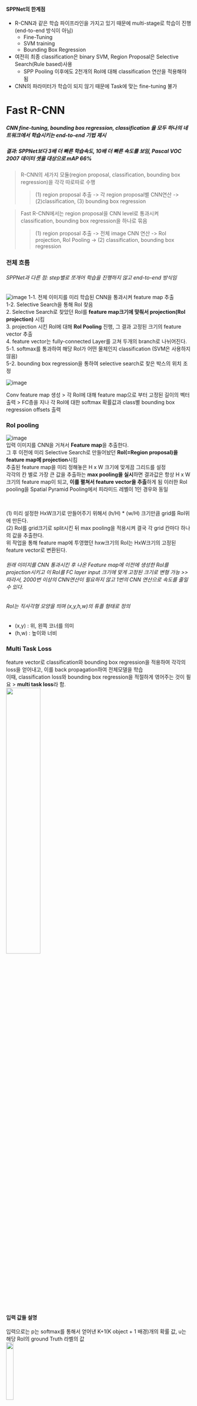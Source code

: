 #### SPPNet의 한계점
- R-CNN과 같은 학습 파이프라인을 가지고 있기 때문에 multi-stage로 학습이 진행(end-to-end 방식이 아님)
  - Fine-Tuning
  - SVM training 
  - Bounding Box Regression
- 여전히 최종 classification은 binary SVM, Region Proposal은 Selective Search(Rule based)사용
  - SPP Pooling 이후에도 2천개의 RoI에 대해 classification 연산을 적용해야 됨
- CNN의 파라미터가 학습이 되지 않기 때문에 Task에 맞는 fine-tuning 불가

# Fast R-CNN
##### CNN fine-tuning, bounding bos regression, classification 을 모두 하나의 네트워크에서 학습시키는 end-to-end 기법 제시
##### 결과: SPPNet보다 3배 더 빠른 학습속도, 10배 더 빠른 속도를 보임, Pascal VOC 2007 데이터 셋을 대상으로 mAP 66%

> R-CNN의 세가지 모듈(region proposal, classification, bounding box regression)을 각각 따로따로 수행
>> (1) region proposal 추출 -> 각 region proposal별 CNN연산 -> (2)classification, (3) bounding box regression

> Fast R-CNN에서는 region proposal을 CNN level로 통과시켜 classification, bounding box regression을 하나로 묶음
>> (1) region proposal 추출 -> 전체 image CNN 연산 -> RoI projection, RoI Pooling -> (2) classification, bounding box regression


### 전체 흐름
###### SPPNet과 다른 점: step별로 쪼개어 학습을 진행하지 않고 end-to-end 방식임

![image](https://user-images.githubusercontent.com/72767245/103206715-d88fc480-493f-11eb-8320-0e33c67a3f85.png)
1-1. 전체 이미지를 미리 학습된 CNN을 통과시켜 feature map 추출 <br>
1-2. Selective Search을 통해 RoI 찾음 <br>
2. Selective Search로 찾았던 RoI를 **feature map크기에 맞춰서 projection(RoI projection)** 시킴 <br>
3. projection 시킨 RoI에 대해 **RoI Pooling** 진행, 그 결과 고정된 크기의 feature vector 추출 <br>
4. feature vector는 fully-connected Layer를 고쳐 두개의 branch로 나뉘어진다. <br>
5-1. softmax를 통과하여 해당 RoI가 어떤 물체인지 classification (SVM은 사용하지 않음)<br>
5-2. bounding box regression을 통하여 selective search로 찾은 박스의 위치 조정<br>

![image](https://user-images.githubusercontent.com/72767245/103206745-e34a5980-493f-11eb-9e74-418da0f3b198.png)

Conv feature map 생성 > 각 RoI에 대해 feature map으로 부터 고정된 길이의 벡터 출력 > FC층을 지나 각 RoI에 대한 softmax 확률값과 class별 bounding box regression offsets 출력


### RoI pooling
![image](https://user-images.githubusercontent.com/72767245/103206758-e9403a80-493f-11eb-8f28-cb47ca386b92.png) <br>
입력 이미지를 CNN을 거쳐서 **Feature map**을 추출한다.<br>
그 후 이전에 미리 Selective Search로 만들어놨던 **RoI(=Region proposal)을 feature map에 projection**시킴 <br>
추출된 feature map을 미리 정해놓은 H x W 크기에 맞게끔 그리드를 설정 <br>
각각의 칸 별로 가장 큰 값을 추출하는 **max pooling을 실시**하면 결과값은 항상 H x W크기의 feature map이 되고, **이를 펼쳐서 feature vector을 추출**하게 됨
이러한 RoI pooling을 Spatial Pyramid Pooling에서 피라미드 레벨이 1인 경우와 동일

<br>

(1) 미리 설정한 HxW크기로 만들어주기 위해서 (h/H) * (w/H) 크기만큼 grid를 RoI위에 만든다. <br>
(2) RoI를 grid크기로 split시킨 뒤 max pooling을 적용시켜 결국 각 grid 칸마다 하나의 값을 추출한다. <br>
위 작업을 통해 feature map에 투영했던 hxw크기의 RoI는 HxW크기의 고정된 feature vector로 변환된다.<br>

###### 원래 이미지를 CNN 통과시킨 후 나온 Feature map에 이전에 생성한 RoI를 projection시키고 이 RoI를 FC layer input 크기에 맞게 고정된 크기로 변형 가능 >> 따라서, 2000번 이상의 CNN연산이 필요하지 않고 1번의 CNN 연산으로 속도를 줄일 수 있다.

###### RoI는 직사각형 모양을 띄며 (x,y,h,w)의 튜플 형태로 정의
- (x,y) : 위, 왼쪽 코너를 의미
- (h,w) : 높이와 너비

### Multi Task Loss
feature vector로 classification와 bounding box regression을 적용하여 각각의 loss을 얻어내고, 이를 back propagation하여 전체모델을 학습<br>
이때, classification loss와 bounding box regression을 적절하게 엮어주는 것이 필요 > **multi task loss**라 함.
<br>
<img align="center" src="https://user-images.githubusercontent.com/72767245/103218284-f1a76e00-495d-11eb-8ba9-4c093ce08c51.png" width="43%">

#### 입력 값들 설명
입력으로는 p는 softmax를 통해서 얻어낸 K+1(K object + 1 배경)개의 확률 값, u는 해당 RoI의 ground Truth 라벨의 값
<br><img align="center" src="https://user-images.githubusercontent.com/72767245/103218500-7f835900-495e-11eb-82ca-d25b770ab0b7.png" width="20%"><br>
bounding box regression을 적용하면 이는 K+1개의 class에 대해서 각각 x,y,w,h값을 조정하는 t^k를 리턴 <br>
(RoI가 사람일 경우 박스를 이렇게 조절해라, 고양이일 경우 이렇게 조절해라 라는 값을 return) <br>
Loss Function에서는 이 값들 가운데 ground truth 라벨에 해당하는 값만 가져오며, 이는 t^u에 해당 <br>
v는 ground truth bounding box 조절 값에 해당<br>
<img align="center" src="https://user-images.githubusercontent.com/72767245/103218528-932ebf80-495e-11eb-877f-a26ceb74d6c6.png" width="21%">

##### classification loss(p와 u를 사용하여 classification loss)
<img align="center" src="https://user-images.githubusercontent.com/72767245/103218556-a3469f00-495e-11eb-8484-1ffd32083e87.png" width="22%">
##### Bounding Box Regression loss(Bounding box regression을 통해 얻은 loss)
<img align="center" src="https://user-images.githubusercontent.com/72767245/103218570-afcaf780-495e-11eb-9949-ffc6f88b0de7.png" width="40%"><br>

##### 입력으로는 정답 라벨에 해당하는 BBR 예측 값과 ground truth 조절 값을 받음
x,y,w,h 각각에 대해서 예측 값과 라벨 값의 차이를 계산한 다음, smoothL1라는 함수를 통과시킨 합을 계산합니다. <br>
<img align="center" src="https://user-images.githubusercontent.com/72767245/103218581-b8233280-495e-11eb-99a0-ebebd996a209.png" width="40%"><br>

- 예측값과 라벨 값의 차가 1보다 작거나 크거나에 따라서 L1 distance 계산
- Object Detection 테스크에 맞추어 loss function을 custom하는 것으로 볼 수 있다.
- 라벨 값과 차이가 지나치게 차이가 많이 나는 outlier 에측값들이 발생하였고, 이들을 그대로 L2 distance로 계산하여 적용할 경우 gradient가 explode해버리는 현상이 발생 -> 이를 방지하기 위해 smoothL1 distance 추가

### Backpropagation through RoI Pooling Layer

### Initializing from pre-trained networks
각각 5개의 max pooling layer와 5~13개의 conv layer를 가진 네트워크이며 Fast R-CNN에 적용되면서 크게 3가지 변화가 생김 <br>
- 1. max pooling layer는 첫 fc layer와 호환되는 RoI pooling layer로 대체
- 2. 네트워크 마지막의 fc layer와 softmax는 앞서 언급한 바와 같이 2개의 서로 다른 layer로 대체 
- 3. 네트워크는 이미지와 region proposal 두개의 입력을 받을 수 있도록 수정



